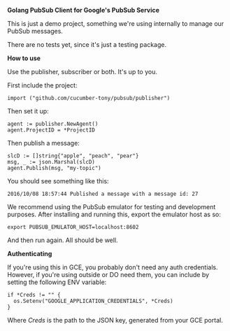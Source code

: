 **Golang PubSub Client for Google's PubSub Service**

This is just a demo project, something we're using internally to manage our PubSub messages.

There are no tests yet, since it's just a testing package.

**How to use**

Use the publisher, subscriber or both. It's up to you.

First include the project:

```
import ("github.com/cucumber-tony/pubsub/publisher")
```

Then set it up:

```
agent := publisher.NewAgent()
agent.ProjectID = *ProjectID
```

Then publish a message:

```
slcD := []string{"apple", "peach", "pear"}
msg, _ := json.Marshal(slcD)
agent.Publish(msg, "my-topic")
```

You should see something like this:

```
2016/10/08 18:57:44 Published a message with a message id: 27
```

We recommend using the PubSub emulator for testing and development purposes. After installing and running this, export the emulator host as so:

```
export PUBSUB_EMULATOR_HOST=localhost:8602
```

And then run again. All should be well.

**Authenticating**

If you're using this in GCE, you probably don't need any auth credentials. However, if you're using outside or DO need them, you can include by setting the following ENV variable:

```
if *Creds != "" {
  os.Setenv("GOOGLE_APPLICATION_CREDENTIALS", *Creds)
}
```

Where *Creds* is the path to the JSON key, generated from your GCE portal.
